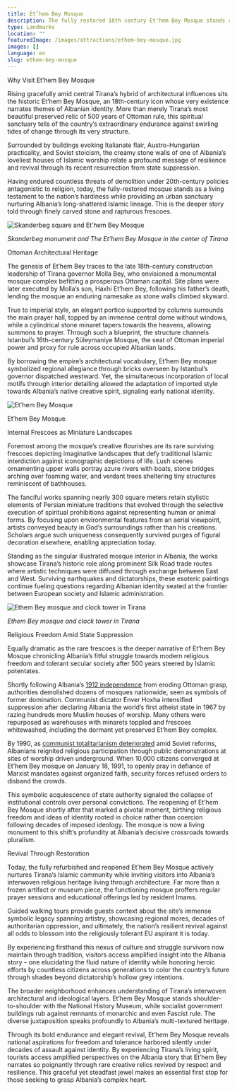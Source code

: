 ```yaml
---
title: Et’hem Bey Mosque
description: The fully restored 18th century Et'hem Bey Mosque stands as a living testament to Albania's hardiness and religious freedom, its elegant Ottoman-influenced architecture and rare surviving frescoes now nurturing Tirana's Islamic community after decades of authoritarian assaults against faith.
type: Landmarks
location: ""
featuredImage: /images/attractions/ethem-bey-mosque.jpg
images: []
language: en
slug: ethem-bey-mosque
---
```


Why Visit Et’hem Bey Mosque

Rising gracefully amid central Tirana’s hybrid of architectural influences sits the historic Et’hem Bey Mosque, an 18th-century icon whose very existence narrates themes of Albanian identity. More than merely Tirana’s most beautiful preserved relic of 500 years of Ottoman rule, this spiritual sanctuary tells of the country’s extraordinary endurance against swirling tides of change through its very structure.

Surrounded by buildings evoking Italianate flair, Austro-Hungarian practicality, and Soviet stoicism, the creamy stone walls of one of Albania’s loveliest houses of Islamic worship relate a profound message of resilience and revival through its recent resurrection from state suppression.

Having endured countless threats of demolition under 20th-century policies antagonistic to religion, today, the fully-restored mosque stands as a living testament to the nation’s hardiness while providing an urban sanctuary nurturing Albania’s long-shattered Islamic lineage. This is the deeper story told through finely carved stone and rapturous frescoes.

![Skanderbeg square and Et'hem Bey Mosque](/images/attractions/Skanderbeg-Square-1.jpeg "Skanderbeg Square 1")

*Skanderbeg monument and The Et’hem Bey Mosque in the center of Tirana*

Ottoman Architectural Heritage

The genesis of Et’hem Bey traces to the late 18th-century construction leadership of Tirana governor Molla Bey, who envisioned a monumental mosque complex befitting a prosperous Ottoman capital. Site plans were later executed by Molla’s son, Haxhi Et’hem Bey, following his father’s death, lending the mosque an enduring namesake as stone walls climbed skyward.

True to imperial style, an elegant portico supported by columns surrounds the main prayer hall, topped by an immense central dome without windows, while a cylindrical stone minaret tapers towards the heavens, allowing summons to prayer. Through such a blueprint, the structure channels Istanbul’s 16th-century Süleymaniye Mosque, the seat of Ottoman imperial power and proxy for rule across occupied Albanian lands.

By borrowing the empire’s architectural vocabulary, Et’hem Bey mosque symbolized regional allegiance through bricks overseen by Istanbul’s governor dispatched westward. Yet, the simultaneous incorporation of local motifs through interior detailing allowed the adaptation of imported style towards Albania’s native creative spirit, signaling early national identity.

![Et'hem Bey Mosque](/images/attractions/Ethem-Bey-Mosque-Tirana-Albania.jpeg "Ethem Bey Mosque Tirana Albania")

Et’hem Bey Mosque

Internal Frescoes as Miniature Landscapes

Foremost among the mosque’s creative flourishes are its rare surviving frescoes depicting imaginative landscapes that defy traditional Islamic interdiction against iconographic depictions of life. Lush scenes ornamenting upper walls portray azure rivers with boats, stone bridges arching over foaming water, and verdant trees sheltering tiny structures reminiscent of bathhouses.

The fanciful works spanning nearly 300 square meters retain stylistic elements of Persian miniature traditions that evolved through the selective execution of spiritual prohibitions against representing human or animal forms. By focusing upon environmental features from an aerial viewpoint, artists conveyed beauty in God’s surroundings rather than his creations. Scholars argue such uniqueness consequently survived purges of figural decoration elsewhere, enabling appreciation today.

Standing as the singular illustrated mosque interior in Albania, the works showcase Tirana’s historic role along prominent Silk Road trade routes where artistic techniques were diffused through exchange between East and West. Surviving earthquakes and dictatorships, these esoteric paintings continue fueling questions regarding Albanian identity seated at the frontier between European society and Islamic administration.

![Ethem Bey mosque and clock tower in Tirana](/images/attractions/Ethem-Bey-mosque-and-clock-tower-in-Tirana.jpeg "Ethem Bey mosque and clock tower in Tirana")

*Ethem Bey mosque and clock tower in Tirana*

Religious Freedom Amid State Suppression

Equally dramatic as the rare frescoes is the deeper narrative of Et’hem Bey Mosque chronicling Albania’s fitful struggle towards modern religious freedom and tolerant secular society after 500 years steered by Islamic potentates.

Shortly following Albania’s [1912 independence](https://albaniavisit.com/albania-independence/) from eroding Ottoman grasp, authorities demolished dozens of mosques nationwide, seen as symbols of former domination. Communist dictator Enver Hoxha intensified suppression after declaring Albania the world’s first atheist state in 1967 by razing hundreds more Muslim houses of worship. Many others were repurposed as warehouses with minarets toppled and frescoes whitewashed, including the dormant yet preserved Et’hem Bey complex.

By 1990, as [communist totalitarianism deteriorated](https://albaniavisit.com/the-fall-of-communism/) amid Soviet reforms, Albanians reignited religious participation through public demonstrations at sites of worship driven underground. When 10,000 citizens converged at Et’hem Bey mosque on January 18, 1991, to openly pray in defiance of Marxist mandates against organized faith, security forces refused orders to disband the crowds.

This symbolic acquiescence of state authority signaled the collapse of institutional controls over personal convictions. The reopening of Et’hem Bey Mosque shortly after that marked a pivotal moment, birthing religious freedom and ideas of identity rooted in choice rather than coercion following decades of imposed ideology. The mosque is now a living monument to this shift’s profundity at Albania’s decisive crossroads towards pluralism.

Revival Through Restoration

Today, the fully refurbished and reopened Et’hem Bey Mosque actively nurtures Tirana’s Islamic community while inviting visitors into Albania’s interwoven religious heritage living through architecture. Far more than a frozen artifact or museum piece, the functioning mosque proffers regular prayer sessions and educational offerings led by resident Imams.

Guided walking tours provide guests context about the site’s immense symbolic legacy spanning artistry, showcasing regional mores, decades of authoritarian oppression, and ultimately, the nation’s resilient revival against all odds to blossom into the religiously tolerant EU aspirant it is today.

By experiencing firsthand this nexus of culture and struggle survivors now maintain through tradition, visitors access amplified insight into the Albania story – one elucidating the fluid nature of identity while honoring heroic efforts by countless citizens across generations to color the country’s future through shades beyond dictatorship’s hollow grey intentions.

The broader neighborhood enhances understanding of Tirana’s interwoven architectural and ideological layers. Et’hem Bey Mosque stands shoulder-to-shoulder with the National History Museum, while socialist government buildings rub against remnants of monarchic and even Fascist rule. The diverse juxtaposition speaks profoundly to Albania’s multi-textured heritage.

Through its bold endurance and elegant revival, Et’hem Bey Mosque reveals national aspirations for freedom and tolerance harbored silently under decades of assault against identity. By experiencing Tirana’s living spirit, tourists access amplified perspectives on the Albania story that Et’hem Bey narrates so poignantly through rare creative relics revived by respect and resilience. This graceful yet steadfast jewel makes an essential first stop for those seeking to grasp Albania’s complex heart.

